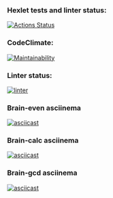 ### Hexlet tests and linter status:
[![Actions Status](https://github.com/ola-9/frontend-project-lvl1/workflows/hexlet-check/badge.svg)](https://github.com/ola-9/frontend-project-lvl1/actions)

### CodeClimate:
[![Maintainability](https://api.codeclimate.com/v1/badges/a99a88d28ad37a79dbf6/maintainability)](https://codeclimate.com/github/codeclimate/codeclimate/maintainability)

### Linter status:
[![linter](https://github.com/ola-9/frontend-project-lvl1/actions/workflows/linter.yml/badge.svg)](https://github.com/ola-9/frontend-project-lvl1/actions/workflows/linter.yml)

### Brain-even asciinema
[![asciicast](https://asciinema.org/a/Kdd0H4g5oONyColO5QdViHGY9.svg)](https://asciinema.org/a/Kdd0H4g5oONyColO5QdViHGY9)

### Brain-calc asciinema
[![asciicast](https://asciinema.org/a/GqaxC9x05HvNS5PggucYmwa2B.svg)](https://asciinema.org/a/GqaxC9x05HvNS5PggucYmwa2B)

### Brain-gcd asciinema
[![asciicast](https://asciinema.org/a/bzyEmSZGUyqwFMt6EHMn81xvh.svg)](https://asciinema.org/a/bzyEmSZGUyqwFMt6EHMn81xvh)